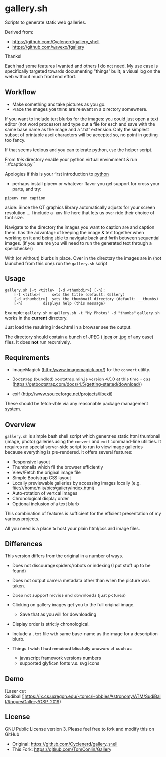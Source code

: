gallery.sh
==========
Scripts to generate static web galleries.

Derived from:
  - https://github.com/Cyclenerd/gallery_shell
  - https://github.com/wavexx/fgallery

  Thanks!

Each had some features I wanted and others I do not need.
My use case is specifically targeted towards documenting
"things" built; a visual log on the web without much front end effort.


Workflow
---------

 - Make something and take pictures as you go.
 - Place the images you think are relevant in a directory somewhere.

 If you want to include text blurbs for the images:
 you could just open a text editor (not word processor) and type out a file
 for each and save with the same base name as the image and a '.txt' extension.
 Only the simplest subset of printable ascii characters will be accepted so,
 no point in getting too fancy.

 If that seems tedious and you can tolerate python, use the helper script.

 From *this* directory enable your python virtual environment & run `./fcaption.py``

 Apologies if this is your first introduction to [python](https://xkcd.com/1987/)

   - perhaps install pipenv or whatever flavor you get support for
   cross your parts, and try:

   `pipenv run caption`

  aside: Since the QT graphics library automatically adjusts for your screen resolution ...
  I include a `.env`  file here that lets us over ride their choice of font size.

  Navigate to the directory the images you want to caption are and caption them.
  has the advantage of keeping the image & text together when working on it
  and being able to navigate back and forth between sequential images.
  (if you are me you will need to run the generated text through a spellchecker)

With (or without) blurbs in place.
Over in the directory the images are in (not launched from this one).
run the `gallery.sh`  script

Usage
-----

	gallery.sh [-t <title>] [-d <thumbdir>] [-h]:
		[-t <title>]	 sets the title (default: Gallery)
		[-d <thumbdir>]	 sets the thumbnail directory (default: __thumbs)
		[-h]		 displays help (this message)

Example: `gallery.sh`  or `gallery.sh -t "My Photos" -d "thumbs"`
`gallery.sh` works in the **current** directory.

Just load the resulring index.html in a browser see the output.

The directory should contain a bunch of JPEG (.jpeg or .jpg  of any case) files.
It does __not__ run recursively.




Requirements
------------
* ImageMagick (http://www.imagemagick.org/) for the `convert` utility.

* Bootstrap (bundled)  bootstrap.min.js  version 4.5.0 at this time
		- css   (https://getbootstrap.com/docs/4.5/getting-started/download/)

- exif (http://www.sourceforge.net/projects/libexif)

These should be fetch-able via any reasonable package management system.

Overview
--------
`gallery.sh` is simple bash shell script which generates static html thumbnail (image, photo) galleries using the `convert` and `exif` command-line utilities.
It requires no special server-side script to run to view image galleries because everything is pre-rendered.
It offers several features:
* Responsive layout
* Thumbnails which fill the browser efficiently
* View/Fetch the original image file
* Simple Bootstrap CSS layout
* Locally previewable galleries by accessing images locally (e.g. file:///home/nils/pics/gallery/index.html)
* Auto-rotation of vertical images
* Chronological display order
* Optional inclusion of a text blurb

This combination of features is sufficient for the efficient presentation of
my various projects.

All you need is a place to host your plain html/css and image files.


Differences
----------

This version differs from the original in a number of ways.

  - Does not discourage spiders/robots or indexing (I put stuff up to be found)
  - Does not output camera metadata other than when the picture was taken.
  - Does not support movies and downloads (just pictures)
  - Clicking on gallery images get you to the full original image.
  	- Save that as you will for downloading
  - Display order is strictly chronological.
  - Include a `.txt` file with same base-name as the image for a description blurb.

  - Things I wish I had remained blissfully unaware of such as
  	- javascript framework versions numbers
  	- supported glyficon fonts v.s. svg icons


Demo
----
[Laser cut Sudiball(]https://ix.cs.uoregon.edu/~tomc/Hobbies/Astronomy/ATM/SudiBall/RoguesGallery/OSP_2019)


License
-------
GNU Public License version 3.
Please feel free to fork and modify this on GitHub
 - Original:   https://github.com/Cyclenerd/gallery_shell
 - This Fork:  https://github.com/TomConlin/Gallery

